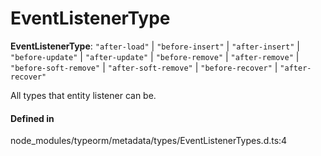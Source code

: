 # EventListenerType

 **EventListenerType**: ``"after-load"`` \| ``"before-insert"`` \| ``"after-insert"`` \| ``"before-update"`` \| ``"after-update"`` \| ``"before-remove"`` \| ``"after-remove"`` \| ``"before-soft-remove"`` \| ``"after-soft-remove"`` \| ``"before-recover"`` \| ``"after-recover"``

All types that entity listener can be.

#### Defined in

node_modules/typeorm/metadata/types/EventListenerTypes.d.ts:4
